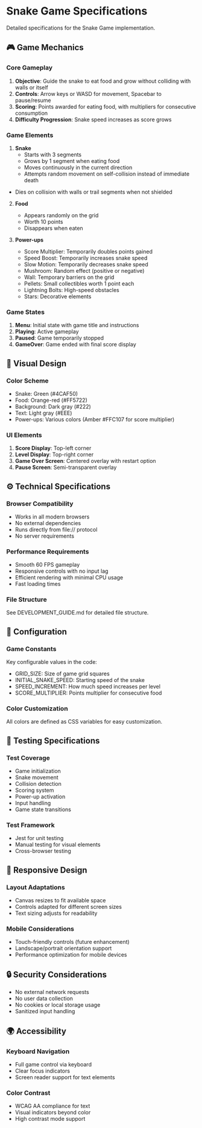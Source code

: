# Snake Game Specifications

Detailed specifications for the Snake Game implementation.

## 🎮 Game Mechanics

### Core Gameplay

1. **Objective**: Guide the snake to eat food and grow without colliding with walls or itself
2. **Controls**: Arrow keys or WASD for movement, Spacebar to pause/resume
3. **Scoring**: Points awarded for eating food, with multipliers for consecutive consumption
4. **Difficulty Progression**: Snake speed increases as score grows

### Game Elements

1. **Snake**
    - Starts with 3 segments
    - Grows by 1 segment when eating food
    - Moves continuously in the current direction
    - Attempts random movement on self-collision instead of immediate death

- Dies on collision with walls or trail segments when not shielded

2. **Food**

    - Appears randomly on the grid
    - Worth 10 points
    - Disappears when eaten

3. **Power-ups**
    - Score Multiplier: Temporarily doubles points gained
    - Speed Boost: Temporarily increases snake speed
    - Slow Motion: Temporarily decreases snake speed
    - Mushroom: Random effect (positive or negative)
    - Wall: Temporary barriers on the grid
    - Pellets: Small collectibles worth 1 point each
    - Lightning Bolts: High-speed obstacles
    - Stars: Decorative elements

### Game States

1. **Menu**: Initial state with game title and instructions
2. **Playing**: Active gameplay
3. **Paused**: Game temporarily stopped
4. **GameOver**: Game ended with final score display

## 🎨 Visual Design

### Color Scheme

- Snake: Green (#4CAF50)
- Food: Orange-red (#FF5722)
- Background: Dark gray (#222)
- Text: Light gray (#EEE)
- Power-ups: Various colors (Amber #FFC107 for score multiplier)

### UI Elements

1. **Score Display**: Top-left corner
2. **Level Display**: Top-right corner
3. **Game Over Screen**: Centered overlay with restart option
4. **Pause Screen**: Semi-transparent overlay

## ⚙️ Technical Specifications

### Browser Compatibility

- Works in all modern browsers
- No external dependencies
- Runs directly from file:// protocol
- No server requirements

### Performance Requirements

- Smooth 60 FPS gameplay
- Responsive controls with no input lag
- Efficient rendering with minimal CPU usage
- Fast loading times

### File Structure

See DEVELOPMENT_GUIDE.md for detailed file structure.

## 🔧 Configuration

### Game Constants

Key configurable values in the code:

- GRID_SIZE: Size of game grid squares
- INITIAL_SNAKE_SPEED: Starting speed of the snake
- SPEED_INCREMENT: How much speed increases per level
- SCORE_MULTIPLIER: Points multiplier for consecutive food

### Color Customization

All colors are defined as CSS variables for easy customization.

## 🧪 Testing Specifications

### Test Coverage

- Game initialization
- Snake movement
- Collision detection
- Scoring system
- Power-up activation
- Input handling
- Game state transitions

### Test Framework

- Jest for unit testing
- Manual testing for visual elements
- Cross-browser testing

## 📱 Responsive Design

### Layout Adaptations

- Canvas resizes to fit available space
- Controls adapted for different screen sizes
- Text sizing adjusts for readability

### Mobile Considerations

- Touch-friendly controls (future enhancement)
- Landscape/portrait orientation support
- Performance optimization for mobile devices

## 🔒 Security Considerations

- No external network requests
- No user data collection
- No cookies or local storage usage
- Sanitized input handling

## 🌍 Accessibility

### Keyboard Navigation

- Full game control via keyboard
- Clear focus indicators
- Screen reader support for text elements

### Color Contrast

- WCAG AA compliance for text
- Visual indicators beyond color
- High contrast mode support
